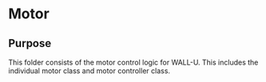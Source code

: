 # Motor

## Purpose
This folder consists of the motor control logic for WALL-U. This includes the individual motor class and motor controller class.
